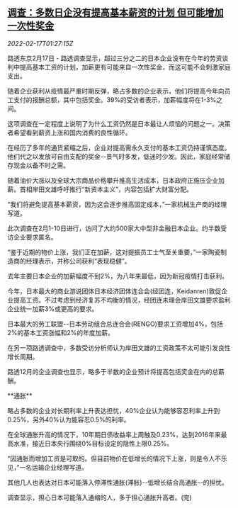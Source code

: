 <!--1645061463000-->
[调查：多数日企没有提高基本薪资的计划 但可能增加一次性奖金](https://cn.reuters.com/article/poll-jp-firms-pay-bonus-0217-idCNKBS2KM04E)
------

<div><i>2022-02-17T01:27:15Z</i></div><p>路透东京2月17日 - 路透调查显示，超过三分之二的日本企业没有在今年的劳资谈判中提高基本工资的计划，加薪更有可能来自一次性奖金，而这可能不会刺激家庭支出。</p><p>随着企业获利从疫情最严重时期反弹，略占多数的企业表示，他们将提高今年向员工支付的报酬总额，其中包括奖金。39%的受访者表示，加薪幅度将在1-3%之间。</p><p>这项调查在一定程度上说明了为什么工资仍然是日本最让人烦恼的问题之一。决策者希望看到薪资上涨和国内消费的良性循环。</p><p>在经历了多年的通货紧缩之后，企业对提高需永久支付的基本工资仍持谨慎态度。他们代之以发放可自由支配的奖金--景气时多发，低迷时少发。因此，家庭经常储存现金以备不时之需。</p><p>随着油价大涨以及全球大宗商品价格攀升推高生活成本，日本政府正施压企业加薪。首相岸田文雄呼吁推行“新资本主义”，内容包括扩大财富分配。</p><p>“我们将避免提高基本薪资，因为这会逐步推高固定成本，”一家机械生产商的经理写道。</p><p>此次调查在2月1-10日进行，访问了大约500家大中型非金融日本企业。约半数受访企业要求匿名。</p><p>“鉴于近期的物价上涨，我们正在加薪，这对提振员工士气至关重要，”一家陶瓷制造商的经理表示，并称公司获利“表现稳健”。</p><p>去年主要日本企业的加薪幅度不到2%，为八年来最低，因为新冠疫情打击获利。</p><p>今年，日本最大的商业游说团体日本经济团体连合会(经团连，Keidanren)敦促企业提高工资。不过考虑到经济复苏不均衡的情况，经团连未理会岸田文雄要求盈利企业统一加薪3%或更高的要求。</p><p>日本最大的劳工联盟--日本劳动组合总连合会(RENGO)要求工资增加4%，包括2%的基本工资涨幅和2%的年度加薪。</p><p>在另一项路透调查中，多数受访分析师认为岸田文雄的工资政策不太可能引发良性增长周期。</p><p>路透12月的企业调查也显示，略多于半数的企业预计将提高包括奖金在内的总薪酬。</p><p>**通胀**</p><p>略占多数的企业对长期利率上升表达担忧，40%企业认为能够容忍利率上升到0.25%，另外40%认为能容忍0.5%的利率。</p><p>在全球通胀升高的情况下，10年期日债收益率上周触及0.23%，达到2016年来最高水准，接近日本央行围绕0%目标设定的隐性上限0.25%。</p><p>“因通胀而增加工资是可取的。但目前物价在低增长的情况下上涨，则是令人不乐见，”一名运输企业经理写道。</p><p>其他几人也表达对日本可能落入停滞性通胀(滞胀)--低增长结合高通胀--的担忧。</p><p>调查显示，担心日本可能落入通缩的人，多于担心通胀升高者。(完)</p>
